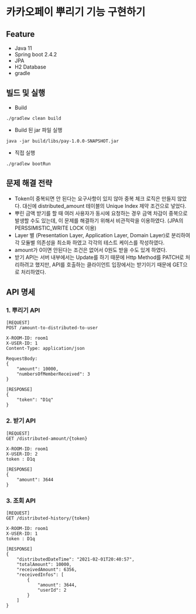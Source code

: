 # 카카오페이 뿌리기 기능 구현하기

## Feature

- Java 11
- Spring boot 2.4.2
- JPA
- H2 Database
- gradle

## 빌드 및 실행

- Build

```
./gradlew clean build

```

- Build 된 jar 파일 실행

```
java -jar build/libs/pay-1.0.0-SNAPSHOT.jar
```


- 직접 실행
```
./gradlew bootRun
```


## 문제 해결 전략

- Token이 중복되면 안 된다는 요구사항이 있지 않아 중복 체크 로직은 만들지 않았다. 대신에 distributed_amount 테이블의 Unique Index 제약 조건으로 넣었다.
- 뿌린 금액 받기를 할 때 여러 사용자가 동시에 요청하는 경우 금액 차감이 중복으로 발생할 수도 있는데, 이 문제를 해결하기 위해서 비관적락을 이용하였다. (JPA의 PERSSIMISTIC_WRITE LOCK 이용)
- Layer 별 (Presentation Layer, Application Layer, Domain Layer)로 분리하여 각 모듈별 의존성을 최소화 하였고 각각의 테스트 케이스를 작성하였다.
- amount가 0이면 안된다는 조건은 없어서 0원도 받을 수도 있게 하였다.
- 받기 API는 서버 내부에서는 Update를 하기 때문에 Http Method를 PATCH로 처리하려고 했지만, API를 호출하는 클라이언트 입장에서는 받기이기 때문에 GET으로 처리하였다.

## API 명세

### 1. 뿌리기 API

```
[REQUEST]
POST /amount-to-distributed-to-user

X-ROOM-ID: room1
X-USER-ID: 1
Content-Type: application/json

RequestBody:
{
    "amount": 10000, 
    "numbersOfMemberReceived": 3
}

[RESPONSE]
{
    "token": "D1q"
}
```

### 2. 받기 API

```
[REQUEST]
GET /distributed-amount/{token}

X-ROOM-ID: room1
X-USER-ID: 2
token : D1q

[RESPONSE]
{
    "amount": 3644
}
```

### 3. 조회 API

```
[REQUEST]
GET /distributed-history/{token}

X-ROOM-ID: room1
X-USER-ID: 1
token : D1q

[RESPONSE]
{
    "distributedDateTime": "2021-02-01T20:40:57",
    "totalAmount": 10000,
    "receivedAmount": 6356,
    "receivedInfos": [
        {
            "amount": 3644,
            "userId": 2
        }
    ]
}
```